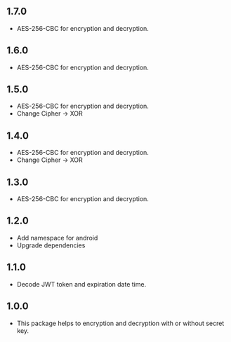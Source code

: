 ## 1.7.0

* AES-256-CBC for encryption and decryption.

## 1.6.0

* AES-256-CBC for encryption and decryption.

## 1.5.0

* AES-256-CBC for encryption and decryption.
* Change Cipher -> XOR

## 1.4.0

* AES-256-CBC for encryption and decryption.
* Change Cipher -> XOR

## 1.3.0

* AES-256-CBC for encryption and decryption.

## 1.2.0

* Add namespace for android
* Upgrade dependencies

## 1.1.0

* Decode JWT token and expiration date time.

## 1.0.0

* This package helps to encryption and decryption with or without secret key.
